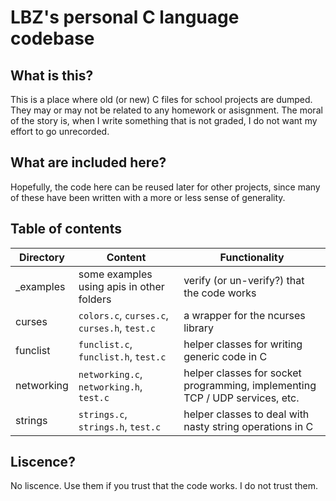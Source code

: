 # LBZ's personal C language codebase
## What is this?
This is a place where old (or new) C files for school projects are dumped. They may or may not be related to any homework or asisgnment. The moral of the story is, when I write something that is not graded, I do not want my effort to go unrecorded.
## What are included here?
Hopefully, the code here can be reused later for other projects, since many of these have been written with a more or less sense of generality.
## Table of contents
|Directory|Content|Functionality|
|---------|-------|-------------|
|_examples|some examples using apis in other folders|verify (or un-verify?) that the code works|
|curses|```colors.c```, ```curses.c```, ```curses.h```, ```test.c```|a wrapper for the ncurses library|
|funclist|```funclist.c```, ```funclist.h```, ```test.c```|helper classes for writing generic code in C|
|networking|```networking.c```, ```networking.h```, ```test.c```|helper classes for socket programming, implementing TCP / UDP services, etc.|
|strings|```strings.c```, ```strings.h```, ```test.c```|helper classes to deal with nasty string operations in C|
## Liscence?
No liscence. Use them if you trust that the code works. I do not trust them.